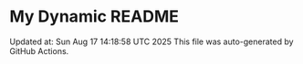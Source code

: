 # My Dynamic README
Updated at: Sun Aug 17 14:18:58 UTC 2025
This file was auto-generated by GitHub Actions.
